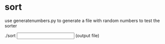 # sort

use generatenumbers.py to generate a file with random numbers to test the sorter

./sort <input file> (output file)